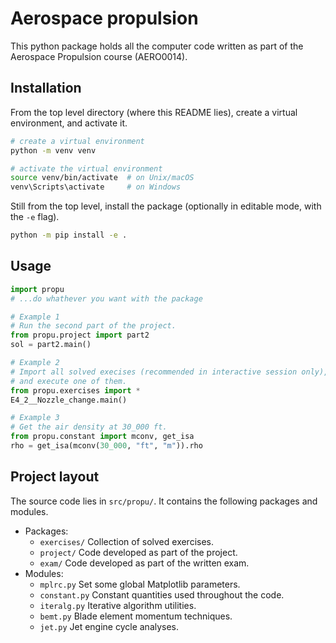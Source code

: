 # Aerospace propulsion

This python package holds all the computer code written
as part of the Aerospace Propulsion course (AERO0014).

## Installation

From the top level directory (where this README lies),
create a virtual environment, and activate it.
```sh
# create a virtual environment
python -m venv venv

# activate the virtual environment
source venv/bin/activate  # on Unix/macOS
venv\Scripts\activate     # on Windows
```

Still from the top level, install the package
(optionally in editable mode, with the `-e` flag).
```sh
python -m pip install -e .
```

## Usage

```python
import propu
# ...do whathever you want with the package

# Example 1
# Run the second part of the project.
from propu.project import part2
sol = part2.main()

# Example 2
# Import all solved execises (recommended in interactive session only),
# and execute one of them.
from propu.exercises import *
E4_2__Nozzle_change.main()

# Example 3
# Get the air density at 30_000 ft.
from propu.constant import mconv, get_isa
rho = get_isa(mconv(30_000, "ft", "m")).rho
```

## Project layout

The source code lies in `src/propu/`.
It contains the following packages and modules.
- Packages:
  - `exercises/` Collection of solved exercises.
  - `project/` Code developed as part of the project.
  - `exam/` Code developed as part of the written exam.
- Modules:
  - `mplrc.py` Set some global Matplotlib parameters.
  - `constant.py` Constant quantities used throughout the code.
  - `iteralg.py` Iterative algorithm utilities.
  - `bemt.py` Blade element momentum techniques.
  - `jet.py` Jet engine cycle analyses.
